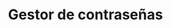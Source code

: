 ---
title: "Gestor de contraseñas"
permalink: /herramientas/gestor-de-contrasenas
redirect_to: /ciberseguridad/gestor-de-contrasenas
---